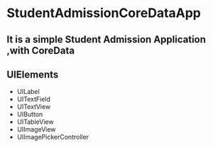 # StudentAdmissionCoreDataApp
## It is a simple Student Admission Application ,with CoreData
## UIElements
- UILabel
- UITextField
- UITextView
- UIButton
- UITableView
- UIImageView
- UIImagePickerController

